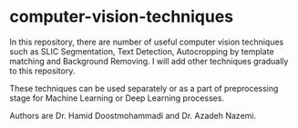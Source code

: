 # computer-vision-techniques

In this repository, there are number of useful computer vision techniques such as SLIC Segmentation, Text Detection, Autocropping by template matching and Background Removing. I will add other techniques gradually to this repository. 

These techniques can be used separately or as a part of preprocessing stage for Machine Learning or Deep Learning processes. 

Authors are Dr. Hamid Doostmohammadi and Dr. Azadeh Nazemi.
